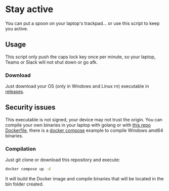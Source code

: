 # Stay active
You can put a spoon on your laptop's trackpad... or use this script to keep you active.


## Usage
This script only push the caps lock key once per minute, so your laptop, Teams or Slack will not shut down or go afk.


### Download
Just download your OS (only in Windows and Linux rn) executable in [releases](https://github.com/R-dVL/stay-active/releases).


## Security issues
This executable is not signed, your device may not trust the origin. You can compile your own binaries in your laptop with golang or with [this repo Dockerfile](https://github.com/R-dVL/stay-active/blob/main/Dockerfile), there is a [docker compose](https://github.com/R-dVL/stay-active/blob/main/docker-compose.yml) example to compile Windows amd64 binaries.

### Compilation
Just git clone or download this repository and execute:

```bash
docker compose up -d
```

It will build the Docker image and compile binaries that will be located in the bin folder created.

